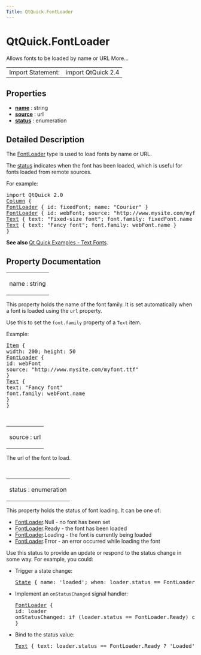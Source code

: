 ```yaml
---
Title: QtQuick.FontLoader
---
```


# QtQuick.FontLoader

<span class="subtitle"></span>
<!-- $$$FontLoader-brief -->
<p>Allows fonts to be loaded by name or URL More...</p>
<!-- @@@FontLoader -->
<table class="alignedsummary">
<tr><td class="memItemLeft rightAlign topAlign"> Import Statement:</td><td class="memItemRight bottomAlign"> import QtQuick 2.4</td></tr></table><ul>
</ul>
<h2 id="properties">Properties</h2>
<ul>
<li class="fn"><b><b><a href="#name-prop">name</a></b></b> : string</li>
<li class="fn"><b><b><a href="#source-prop">source</a></b></b> : url</li>
<li class="fn"><b><b><a href="#status-prop">status</a></b></b> : enumeration</li>
</ul>
<!-- $$$FontLoader-description -->
<h2 id="details">Detailed Description</h2>
</p>
<p>The <a href="index.html">FontLoader</a> type is used to load fonts by name or URL.</p>
<p>The <a href="#status-prop">status</a> indicates when the font has been loaded, which is useful for fonts loaded from remote sources.</p>
<p>For example:</p>
<pre class="qml">import QtQuick 2.0
<span class="type"><a href="QtQuick.Column.md">Column</a></span> {
<span class="type"><a href="index.html">FontLoader</a></span> { <span class="name">id</span>: <span class="name">fixedFont</span>; <span class="name">name</span>: <span class="string">&quot;Courier&quot;</span> }
<span class="type"><a href="index.html">FontLoader</a></span> { <span class="name">id</span>: <span class="name">webFont</span>; <span class="name">source</span>: <span class="string">&quot;http://www.mysite.com/myfont.ttf&quot;</span> }
<span class="type"><a href="QtQuick.Text.md">Text</a></span> { <span class="name">text</span>: <span class="string">&quot;Fixed-size font&quot;</span>; <span class="name">font</span>.family: <span class="name">fixedFont</span>.<span class="name">name</span> }
<span class="type"><a href="QtQuick.Text.md">Text</a></span> { <span class="name">text</span>: <span class="string">&quot;Fancy font&quot;</span>; <span class="name">font</span>.family: <span class="name">webFont</span>.<span class="name">name</span> }
}</pre>
<p><b>See also </b><a href="https://developer.ubuntu.comapps/qml/sdk-15.04.3/QtQuick.text/#fonts">Qt Quick Examples - Text Fonts</a>.</p>
<!-- @@@FontLoader -->
<h2>Property Documentation</h2>
<!-- $$$name -->
<table class="qmlname"><tr valign="top" id="name-prop"><td class="tblQmlPropNode"><p><span class="name">name</span> : <span class="type">string</span></p></td></tr></table><p>This property holds the name of the font family. It is set automatically when a font is loaded using the <code>url</code> property.</p>
<p>Use this to set the <code>font.family</code> property of a <code>Text</code> item.</p>
<p>Example:</p>
<pre class="qml"><span class="type"><a href="QtQuick.Item.md">Item</a></span> {
<span class="name">width</span>: <span class="number">200</span>; <span class="name">height</span>: <span class="number">50</span>
<span class="type"><a href="index.html">FontLoader</a></span> {
<span class="name">id</span>: <span class="name">webFont</span>
<span class="name">source</span>: <span class="string">&quot;http://www.mysite.com/myfont.ttf&quot;</span>
}
<span class="type"><a href="QtQuick.Text.md">Text</a></span> {
<span class="name">text</span>: <span class="string">&quot;Fancy font&quot;</span>
<span class="name">font</span>.family: <span class="name">webFont</span>.<span class="name">name</span>
}
}</pre>
<!-- @@@name -->
<br/>
<!-- $$$source -->
<table class="qmlname"><tr valign="top" id="source-prop"><td class="tblQmlPropNode"><p><span class="name">source</span> : <span class="type">url</span></p></td></tr></table><p>The url of the font to load.</p>
<!-- @@@source -->
<br/>
<!-- $$$status -->
<table class="qmlname"><tr valign="top" id="status-prop"><td class="tblQmlPropNode"><p><span class="name">status</span> : <span class="type">enumeration</span></p></td></tr></table><p>This property holds the status of font loading. It can be one of:</p>
<ul>
<li><a href="index.html">FontLoader</a>.Null - no font has been set</li>
<li><a href="index.html">FontLoader</a>.Ready - the font has been loaded</li>
<li><a href="index.html">FontLoader</a>.Loading - the font is currently being loaded</li>
<li><a href="index.html">FontLoader</a>.Error - an error occurred while loading the font</li>
</ul>
<p>Use this status to provide an update or respond to the status change in some way. For example, you could:</p>
<ul>
<li>Trigger a state change:<pre class="qml"><span class="type"><a href="QtQuick.State.md">State</a></span> { <span class="name">name</span>: <span class="string">'loaded'</span>; <span class="name">when</span>: <span class="name">loader</span>.<span class="name">status</span> <span class="operator">==</span> <span class="name">FontLoader</span>.<span class="name">Ready</span> }</pre>
</li>
<li>Implement an <code>onStatusChanged</code> signal handler:<pre class="qml"><span class="type"><a href="index.html">FontLoader</a></span> {
<span class="name">id</span>: <span class="name">loader</span>
<span class="name">onStatusChanged</span>: <span class="keyword">if</span> (<span class="name">loader</span>.<span class="name">status</span> <span class="operator">==</span> <span class="name">FontLoader</span>.<span class="name">Ready</span>) <span class="name">console</span>.<span class="name">log</span>(<span class="string">'Loaded'</span>)
}</pre>
</li>
<li>Bind to the status value:<pre class="qml"><span class="type"><a href="QtQuick.Text.md">Text</a></span> { <span class="name">text</span>: <span class="name">loader</span>.<span class="name">status</span> <span class="operator">==</span> <span class="name">FontLoader</span>.<span class="name">Ready</span> ? <span class="string">'Loaded'</span> : <span class="string">'Not loaded'</span> }</pre>
</li>
</ul>
<!-- @@@status -->
<br/>
